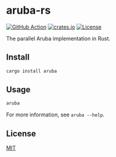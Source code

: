 # aruba-rs

[![GitHub Action](https://img.shields.io/github/actions/workflow/status/raviqqe/turtle/test.yaml?branch=main&style=flat-square)](https://github.com/raviqqe/turtle/actions)
[![crates.io](https://img.shields.io/crates/v/turtle-build?style=flat-square)](https://crates.io/crates/turtle-build)
[![License](https://img.shields.io/crates/l/turtle-build?style=flat-square)](#license)

The parallel Aruba implementation in Rust.

## Install

```sh
cargo install aruba
```

## Usage

```sh
aruba
```

For more information, see `aruba --help`.

## License

[MIT](LICENSE)
